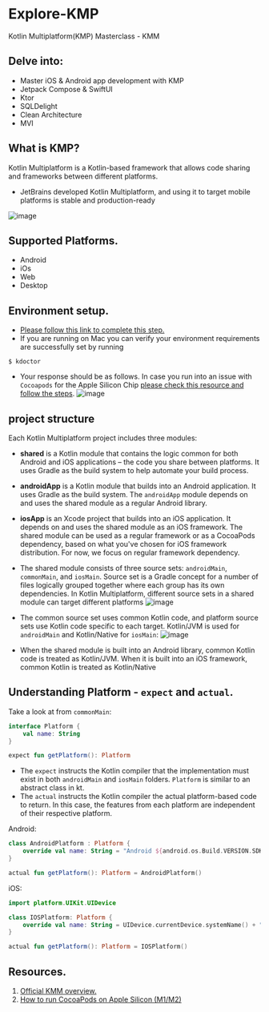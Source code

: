 # Explore-KMP
Kotlin Multiplatform(KMP) Masterclass - KMM

## Delve into:
- Master iOS &amp; Android app development with KMP
- Jetpack Compose &amp; SwiftUI
- Ktor
- SQLDelight
- Clean Architecture
- MVI

## What is KMP?
Kotlin Multiplatform is a Kotlin-based framework that allows code sharing and frameworks between different platforms.
- JetBrains developed Kotlin Multiplatform, and using it to target mobile platforms is stable and production-ready

![image](https://github.com/RocqJones/Explore-KMP/assets/32324500/6bd11c1b-9916-4f0c-b24c-42201602fdac)

## Supported Platforms.
- Android
- iOs
- Web
- Desktop

## Environment setup.
- [Please follow this link to complete this step.](https://www.jetbrains.com/help/kotlin-multiplatform-dev/multiplatform-setup.html)
-  If you are running on Mac you can verify your environment requirements are successfully set by running
```shell
$ kdoctor
```
- Your response should be as follows. In case you run into an issue with `Cocoapods` for the Apple Silicon Chip [please check this resource and follow the steps](https://stackoverflow.com/questions/64901180/how-to-run-cocoapods-on-apple-silicon-m1/66556339#66556339).
![image](https://github.com/RocqJones/Explore-KMP/assets/32324500/70c224c6-5636-4c8f-86cd-228171adacb6)

## project structure
Each Kotlin Multiplatform project includes three modules:
- **shared** is a Kotlin module that contains the logic common for both Android and iOS applications – the code you share between platforms. It uses Gradle as the build system to help automate your build process.
- **androidApp** is a Kotlin module that builds into an Android application. It uses Gradle as the build system. The `androidApp` module depends on and uses the shared module as a regular Android library.
- **iosApp** is an Xcode project that builds into an iOS application. It depends on and uses the shared module as an iOS framework. The shared module can be used as a regular framework or as a CocoaPods dependency, based on what you've chosen for iOS framework distribution. For now, we focus on regular framework dependency.

- The shared module consists of three source sets: `androidMain`, `commonMain`, and `iosMain`. Source set is a Gradle concept for a number of files logically grouped together where each group has its own dependencies. In Kotlin Multiplatform, different source sets in a shared module can target different platforms
![image](https://github.com/RocqJones/Explore-KMP/assets/32324500/c2a391da-e4b7-4294-9302-71ba4c02e4e7)

- The common source set uses common Kotlin code, and platform source sets use Kotlin code specific to each target. Kotlin/JVM is used for `androidMain` and Kotlin/Native for `iosMain`:
![image](https://github.com/RocqJones/Explore-KMP/assets/32324500/b51713c6-9174-4ac2-8e73-59509d59fc5a)

- When the shared module is built into an Android library, common Kotlin code is treated as Kotlin/JVM. When it is built into an iOS framework, common Kotlin is treated as Kotlin/Native

## Understanding Platform - `expect` and `actual`.
Take a look at from `commonMain`:
```Kotlin
interface Platform {
    val name: String
}

expect fun getPlatform(): Platform
```
- The `expect` instructs the Kotlin compiler that the implementation must exist in both `androidMain` and `iosMain` folders. `Platform` is similar to an abstract class in kt.
- The `actual` instructs the Kotlin compiler the actual platform-based code to return. In this case, the features from each platform are independent of their respective platform.

Android:
```Kotlin
class AndroidPlatform : Platform {
    override val name: String = "Android ${android.os.Build.VERSION.SDK_INT}"
}

actual fun getPlatform(): Platform = AndroidPlatform()
```
iOS:
```Kotlin
import platform.UIKit.UIDevice

class IOSPlatform: Platform {
    override val name: String = UIDevice.currentDevice.systemName() + " " + UIDevice.currentDevice.systemVersion
}

actual fun getPlatform(): Platform = IOSPlatform()
```


## Resources.
1. [Official KMM overview.](https://kotlinlang.org/docs/multiplatform.html)
2. [How to run CocoaPods on Apple Silicon (M1/M2)](https://stackoverflow.com/questions/64901180/how-to-run-cocoapods-on-apple-silicon-m1/66556339#66556339)

